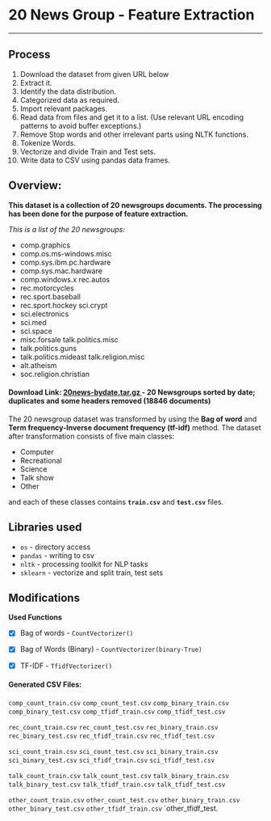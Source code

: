 # 20 News Group - Feature Extraction

---

## Process

1. Download the dataset from given URL below
2. Extract it.
3. Identify the data distribution.
4. Categorized data as required.
5. Import relevant packages.
6. Read data from files and get it to a list. (Use relevant URL encoding patterns to avoid buffer exceptions.)
7. Remove Stop words and other irrelevant parts using NLTK functions.
8. Tokenize Words.
9. Vectorize and divide Train and Test sets.
10. Write data to CSV using pandas data frames.

## Overview:

**This dataset is a collection of  20 newsgroups documents. The processing has been done for the purpose of feature extraction.**

*This is a list of the 20 newsgroups:*

- comp.graphics
- comp.os.ms-windows.misc
- comp.sys.ibm.pc.hardware
- comp.sys.mac.hardware
- comp.windows.x rec.autos
- rec.motorcycles
- rec.sport.baseball
- rec.sport.hockey sci.crypt
- sci.electronics
- sci.med
- sci.space
- misc.forsale talk.politics.misc
- talk.politics.guns
- talk.politics.mideast talk.religion.misc
- alt.atheism
- soc.religion.christian

#### Download Link: [20news-bydate.tar.gz ](http://qwone.com/~jason/20Newsgroups/20news-bydate.tar.gz) - 20 Newsgroups sorted by date; duplicates and some headers removed (18846 documents)

The 20 newsgroup dataset was transformed by using the **Bag of word** and **Term frequency-Inverse document frequency (tf-idf)** method. The dataset after transformation consists of five main classes:
    
 - Computer
 - Recreational
 - Science
 - Talk show
 - Other
 
 and each of these classes contains **`train.csv`** and **`test.csv`** files.
 
## Libraries used

 - `os` - directory access
 - `pandas` - writing to csv
 - `nltk` - processing toolkit for NLP tasks
 - `sklearn` - vectorize and split train, test sets


## Modifications
 
 **Used Functions**
 
 - [x] Bag of words - `CountVectorizer()`
 - [x] Bag of Words (Binary) - `CountVectorizer(binary-True)`
 - [x] TF-IDF - `TfidfVectorizer()`


#### Generated CSV Files:

`comp_count_train.csv` `comp_count_test.csv` `comp_binary_train.csv` `comp_binary_test.csv` `comp_tfidf_train.csv` `comp_tfidf_test.csv`

`rec_count_train.csv` `rec_count_test.csv` `rec_binary_train.csv` `rec_binary_test.csv` `rec_tfidf_train.csv` `rec_tfidf_test.csv`

`sci_count_train.csv` `sci_count_test.csv` `sci_binary_train.csv` `sci_binary_test.csv` `sci_tfidf_train.csv` `sci_tfidf_test.csv`

`talk_count_train.csv` `talk_count_test.csv` `talk_binary_train.csv` `talk_binary_test.csv` `talk_tfidf_train.csv` `talk_tfidf_test.csv`

`other_count_train.csv` `other_count_test.csv` `other_binary_train.csv` `other_binary_test.csv` `other_tfidf_train.csv` `other_tfidf_test.
